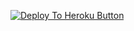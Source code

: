 <a href="https://heroku.com/deploy?template=https://github.com/Test-Area-59/All-Url-Uploader"><img src="https://www.herokucdn.com/deploy/button.svg" alt="Deploy To Heroku Button"></a>
